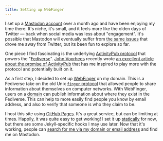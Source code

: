 ```yaml
---
title: Setting up WebFinger
---
```


I set up a [Mastodon account](https://mastodon.social/@gavinanderegg) over a month ago and have been enjoying my time there. It's niche, it's small, and it feels more like the olden days of Twitter — back when social media was less about "engagement". It's possible that Mastodon will eventually suffer from [the same issues](https://www.pnas.org/doi/10.1073/pnas.2024292118) that drove me away from Twitter, but its been fun to explore so far.

One piece I find fascinating is the underlying [ActivityPub protocol](https://activitypub.rocks) that powers the "[Fediverse](https://en.wikipedia.org/wiki/Fediverse)". [John Voorhees](https://mastodon.macstories.net/@johnvoorhees) recently wrote [an excellent article about the promise of ActivityPub](https://www.macstories.net/stories/making-activitypub-your-social-media-hub-for-mastodon-and-other-decentralized-services/) that has me inspired to play more with the protocol and potentially built on it.

As a first step, I decided to set up [WebFinger](https://webfinger.net) on my domain. This is a Fediverse take on the old Unix [`finger` protocol](https://en.wikipedia.org/wiki/Finger_(protocol)) that allowed people to share information about themselves on computer networks. With WebFinger, users on a [domain](https://en.wikipedia.org/wiki/Domain_name) can publish information about where they exist in the Fediverse. This can help to more easily find people you know by email address, and also to verify that someone is who they claim to be.

I host this site using [GitHub Pages](https://pages.github.com). It's a great service, but can be limiting at times. Happily, it was quite easy to get working! I set it up [statically](https://guide.toot.as/guide/use-your-own-domain/#5-static-files) for now, but there are some Jekyll-specific hooks I may use later. Now that it's working, people can [search for me via my domain or email address](https://webfinger.net/lookup/?resource=https%3A%2F%2Fanderegg.ca) and find me on Mastodon.
